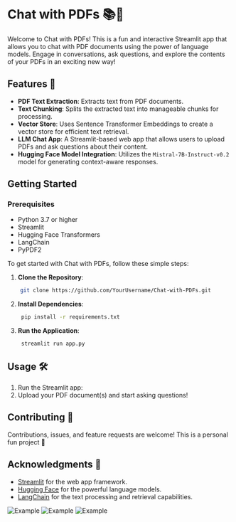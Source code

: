 # Chat with PDFs 📚💬

Welcome to Chat with PDFs! This is a fun and interactive Streamlit app that allows you to chat with PDF documents using the power of language models. Engage in conversations, ask questions, and explore the contents of your PDFs in an exciting new way!

## Features 🌟

- **PDF Text Extraction**: Extracts text from PDF documents.
- **Text Chunking**: Splits the extracted text into manageable chunks for processing.
- **Vector Store**: Uses Sentence Transformer Embeddings to create a vector store for efficient text retrieval.
- **LLM Chat App**: A Streamlit-based web app that allows users to upload PDFs and ask questions about their content.
- **Hugging Face Model Integration**: Utilizes the `Mistral-7B-Instruct-v0.2` model for generating context-aware responses.

## Getting Started

### Prerequisites

- Python 3.7 or higher
- Streamlit
- Hugging Face Transformers
- LangChain
- PyPDF2

To get started with Chat with PDFs, follow these simple steps:

1. **Clone the Repository**:

```bash
    git clone https://github.com/YourUsername/Chat-with-PDFs.git
```
2. **Install Dependencies**:
   ```bash
    pip install -r requirements.txt
   ```

3. **Run the Application**:
   ```bash
    streamlit run app.py
   ```

## Usage 🛠️

1. Run the Streamlit app:
2. Upload your PDF document(s) and start asking questions!

## Contributing 🤝

Contributions, issues, and feature requests are welcome! This is a personal fun project 🥰

## Acknowledgments 🙏

- [Streamlit](https://streamlit.io/) for the web app framework.
- [Hugging Face](https://huggingface.co/) for the powerful language models.
- [LangChain](https://python.langchain.com/) for the text processing and retrieval capabilities.

![Example](https://github.com/skadoosh4/PDF_Chat/blob/main/images/pdf_1.png?raw=true)
![Example](https://github.com/skadoosh4/PDF_Chat/blob/main/images/pdf_2.png?raw=true)
![Example](https://github.com/skadoosh4/PDF_Chat/blob/main/images/pdf_3.png?raw=true)

